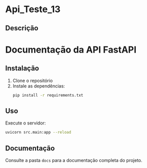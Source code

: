# Api_Teste_13

## Descrição
# Documentação da API FastAPI

## Instalação
1. Clone o repositório
2. Instale as dependências:
   ```bash
   pip install -r requirements.txt
   ```

## Uso
Execute o servidor:
```bash
uvicorn src.main:app --reload
```

## Documentação
Consulte a pasta `docs` para a documentação completa do projeto.
